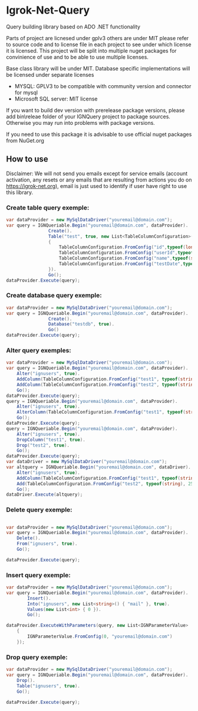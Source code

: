 # Igrok-Net-Query
Query building library based on ADO .NET functionality

Parts of project are licnesed under gplv3 others are under MIT please refer to source code and to license file in each project to see under which license it is licensed.
This project will be split into multiple nuget packages for convinience of use and to be able to use multiple licenses.

Base class library will be under MIT.
Database specific implementations will be licensed under separate licenses
 * MYSQL: GPLV3 to be compatible with community version and connector for mysql
 * Microsoft SQL server: MIT license

If you want to build dev version with prerelease package versions, please add bin\releae folder of your IGNQuery project to package sources.
Otherwise you may run into problems with package versions.

If you need to use this package it is advisable to use official nuget packages from NuGet.org

## How to use
Disclaimer:
We will not send you emails except for service emails (account activation, any resets or any emails that are resulting from actions you do on https://igrok-net.org), email is just used to identify if user have right to use this library.

### Create table query exemple:

``` csharp
var dataProvider = new MySqlDataDriver("youremail@domain.com");
var query = IGNQueriable.Begin("youremail@domain.com", dataProvider).
                Create().
                Table("test", true, new List<TableColumnConfiguration>()
                {
                    TableColumnConfiguration.FromConfig("id",typeof(long),0,true,true,true,null),
                    TableColumnConfiguration.FromConfig("userId",typeof(long),0,true,false,false,null),
                    TableColumnConfiguration.FromConfig("name",typeof(string),255,false,false,false,null),
                    TableColumnConfiguration.FromConfig("testDate",typeof(DateTime),0,false,false,false,null)
                }).
                Go();
dataProvider.Execute(query);
```

### Create database query exemple:

``` csharp
var dataProvider = new MySqlDataDriver("youremail@domain.com");
var query = IGNQueriable.Begin("youremail@domain.com", dataProvider).
                Create().
                Database("testdb", true).
                Go()
dataProvider.Execute(query);
```

### Alter query exemples:

``` csharp
var dataProvider = new MySqlDataDriver("youremail@domain.com");
var query = IGNQueriable.Begin("youremail@domain.com", dataProvider).
    Alter("ignusers", true).
    AddColumn(TableColumnConfiguration.FromConfig("test1", typeof(string), 25, false, false, false, ""),true).
    AddColumn(TableColumnConfiguration.FromConfig("test2", typeof(string), 25, false, false, false, ""),true).
    Go();
dataProvider.Execute(query);
query = IGNQueriable.Begin("youremail@domain.com", dataProvider).
    Alter("ignusers", true).
    AlterColumn(TableColumnConfiguration.FromConfig("test1", typeof(string), 25, false, false, false, ""),true).
    Go();
dataProvider.Execute(query);
query = IGNQueriable.Begin("youremail@domain.com", dataProvider).
    Alter("ignusers", true).
    DropColumn("test1", true).
    Drop("test2", true).
    Go();
dataProvider.Execute(query);
var dataDriver = new MySqlDataDriver("youremail@domain.com");
var altquery = IGNQueriable.Begin("youremail@domain.com", dataDriver).
    Alter("ignusers", true).
    AddColumn(TableColumnConfiguration.FromConfig("test1", typeof(string), 25, false, false, false, ""),true).
    Add(TableColumnConfiguration.FromConfig("test2", typeof(string), 25, false, false, false, ""),true).
    Go();
dataDriver.Execute(altquery);
```

### Delete query exemple:

``` csharp

var dataProvider = new MySqlDataDriver("youremail@domain.com");
var query = IGNQueriable.Begin("youremail@domain.com", dataProvider).
    Delete().
    From("ignusers", true).
    Go();

dataProvider.Execute(query);
```

### Insert query exemple:

``` csharp
var dataProvider = new MySqlDataDriver("youremail@domain.com");
var query = IGNQueriable.Begin("youremail@domain.com", dataProvider).
        Insert().
        Into("ignusers", new List<string>() { "mail" }, true).
        Values(new List<int> { 0 }).
        Go();

dataProvider.ExecuteWithParameters(query, new List<IGNParameterValue>
    {
        IGNParameterValue.FromConfig(0, "youremail@domain.com")
    });
```

### Drop query exemple:

``` csharp
var dataProvider = new MySqlDataDriver("youremail@domain.com");
var query = IGNQueriable.Begin("youremail@domain.com", dataProvider).
    Drop().
    Table("ignusers", true).
    Go();

dataProvider.Execute(query);
```